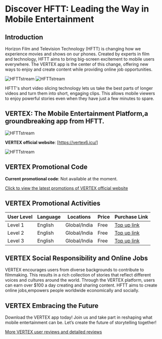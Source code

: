 # Discover HFTT: Leading the Way in Mobile Entertainment

## Introduction

Horizon Film and Television Technology (HFTT) is changing how we experience movies and shows on our phones. Created by experts in film and technology, HFTT aims to bring big-screen excitement to mobile users everywhere. The VERTEX app is the center of this change, offering new ways to enjoy and create content while providing online job opportunities.

![HFTTstream](https://github.com/HFTTstream/VERTEX/blob/main/HFTTweb1.png)
![HFTTstream](https://github.com/HFTTstream/VERTEX/blob/main/HFTTweb2.png)


HFTT's short video slicing technology lets us take the best parts of longer videos and turn them into short, engaging clips. This allows mobile viewers to enjoy powerful stories even when they have just a few minutes to spare.

## VERTEX: The Mobile Entertainment Platform,a groundbreaking app from HFTT.

![HFTTstream](https://github.com/HFTTstream/VERTEX/blob/main/channellogo2.jpg)


**VERTEX official website**: [https://vertex6.icu/]

![HFTTstream](https://github.com/HFTTstream/VERTEX/blob/main/vertex4.jpg)


## VERTEX Promotional Code

**Current promotional code**: Not available at the moment.

[Click to view the latest promotions of VERTEX official website](https://vertex6.icu/)

## VERTEX Promotional Activities

| User Level      | Language                      | Locations           | Price            | Purchase Link                          |
|-----------------|-------------------------------|---------------------|------------------|----------------------------------------|
| Level 1         | English                       | Global/India        | Free             | [Top up link](https://vertex6.icu/)    |
| Level 2         | English                       | Global/India        | Free             | [Top up link](https://vertex6.icu/)    |
| Level 3         | English                       | Global/India        | Free             | [Top up link](https://vertex6.icu/)    |


## VERTEX Social Responsibility and Online Jobs

VERTEX encourages users from diverse backgrounds to contribute to filmmaking. This results in a rich collection of stories that reflect different voices and cultures around the world. Through the VERTEX platform, users can earn over $100 a day creating and sharing content. HFTT aims to create online jobs,empowers people worldwide economically and socially.

## VERTEX Embracing the Future

Download the VERTEX app today! Join us and take part in reshaping what mobile entertainment can be. Let’s create the future of storytelling together!

[More VERTEX user reviews and detailed reviews](https://vertex6.icu/)
